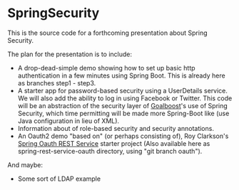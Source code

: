SpringSecurity
==============

This is the source code for a forthcoming presentation about Spring Security.

The plan for the presentation is to include:

* A drop-dead-simple demo showing how to set up basic http authentication in a few minutes using Spring Boot.  This is already here as branches step1 - step3.
* A starter app for password-based security using a UserDetails service.  We will also add the ability to log in using Facebook or Twitter.  This code will 
be an abstraction of the security layer of [Goalboost](http://www.goalboost.com)'s use of Spring Security, which time permitting will be made more Spring-Boot like (use Java configuration in lieu of XML).
* Information about of role-based security and security annotations.
* An Oauth2 demo "based on" (or perhaps consisting of), Roy Clarkson's [Spring Oauth REST Service](https://github.com/royclarkson/spring-rest-service-oauth) starter project (Also available here as spring-rest-service-oauth directory, using "git branch oauth").

And maybe:

* Some sort of LDAP example

<!--
Related References
------------------

http://docs.spring.io/spring-security/site/docs/3.1.7.RELEASE/reference/core-services.html

http://docs.spring.io/spring-security/site/docs/3.2.x/guides/helloworld.html#setting-up-the-sample etc
-->